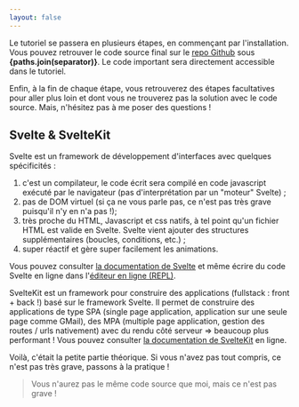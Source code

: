 ```yaml
---
layout: false
---
```


<script>
    export let paths;
    const separator = " > ";
</script>

Le tutoriel se passera en plusieurs étapes, en commençant par l'installation. Vous pouvez retrouver le code source final sur le [repo Github](https://github.com/Ennoriel/dino-breizhcamp) sous **{paths.join(separator)}**. Le code important sera directement accessible dans le tutoriel.

Enfin, à la fin de chaque étape, vous retrouverez des étapes facultatives pour aller plus loin et dont vous ne trouverez pas la solution avec le code source. Mais, n'hésitez pas à me poser des questions !

## Svelte & SvelteKit

Svelte est un framework de développement d'interfaces avec quelques spécificités :

1. c'est un compilateur, le code écrit sera compilé en code javascript exécuté par le navigateur (pas d'interprétation par un "moteur" Svelte) ;
2. pas de DOM virtuel (si ça ne vous parle pas, ce n'est pas très grave puisqu'il n'y en n'a pas !);
3. très proche du HTML, Javascript et css natifs, à tel point qu'un fichier HTML est valide en Svelte. Svelte vient ajouter des structures supplémentaires (boucles, conditions, etc.) ;
4. super réactif et gère super facilement les animations.

Vous pouvez consulter [la documentation de Svelte](https://svelte.dev/docs) et même écrire du code Svelte en ligne dans l'[éditeur en ligne (REPL)](https://svelte.dev/repl).

SvelteKit est un framework pour construire des applications (fullstack : front + back !) basé sur le framework Svelte. Il permet de construire des applications de type SPA (single page application, application sur une seule page comme GMail), des MPA (multiple page application, gestion des routes / urls nativement) avec du rendu côté serveur =&gt; beaucoup plus performant ! Vous pouvez consulter [la documentation de SvelteKit](https://kit.svelte.dev/docs/introduction) en ligne.

Voilà, c'était la petite partie théorique. Si vous n'avez pas tout compris, ce n'est pas très grave, passons à la pratique !

> Vous n'aurez pas le même code source que moi, mais ce n'est pas grave !
